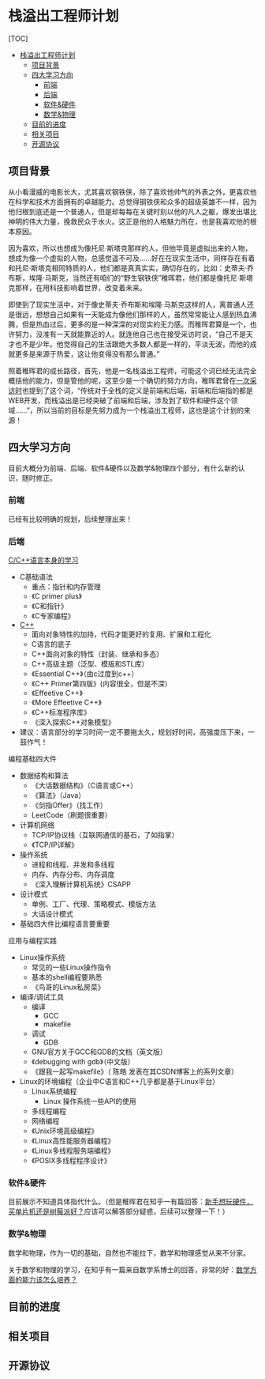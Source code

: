 # 栈溢出工程师计划

[TOC]
- [栈溢出工程师计划](#栈溢出工程师计划)
  - [项目背景](#项目背景)
  - [四大学习方向](#四大学习方向)
    - [前端](#前端)
    - [后端](#后端)
    - [软件\&硬件](#软件硬件)
    - [数学\&物理](#数学物理)
  - [目前的进度](#目前的进度)
  - [相关项目](#相关项目)
  - [开源协议](#开源协议)


## 项目背景

从小看漫威的电影长大，尤其喜欢钢铁侠，除了喜欢他帅气的外表之外，更喜欢他在科学和技术方面拥有的卓越能力。总觉得钢铁侠和众多的超级英雄不一样，因为他归根到底还是一个普通人，但是却每每在关键时刻以他的凡人之躯，爆发出堪比神明的伟大力量，挽救民众于水火。这正是他的人格魅力所在，也是我喜欢他的根本原因。

因为喜欢，所以也想成为像托尼·斯塔克那样的人，但他毕竟是虚拟出来的人物，想成为像一个虚拟的人物，总感觉遥不可及......好在在现实生活中，同样存在有着和托尼·斯塔克相同特质的人，他们都是真真实实，确切存在的，比如：史蒂夫·乔布斯，埃隆·马斯克，当然还有咱们的“野生钢铁侠”稚晖君，他们都是像托尼·斯塔克那样，在用科技影响着世界，改变着未来。

即使到了现实生活中，对于像史蒂夫·乔布斯和埃隆·马斯克这样的人，离普通人还是很远，想想自己如果有一天能成为像他们那样的人，虽然常常能让人感到热血沸腾，但是热血过后，更多的是一种深深的对现实的无力感。而稚晖君算是一个，也许努力，没准有一天就能靠近的人。就连他自己也在接受采访时说，“自己不是天才也不是少年。他觉得自己的生活跟绝大多数人都是一样的，平淡无波，而他的成就更多是来源于热爱，这让他变得没有那么普通。”

照着稚晖君的成长路径，首先，他是一名栈溢出工程师，可能这个词已经无法完全概括他的能力，但是管他的呢，这至少是一个确切的努力方向，稚晖君曾在[一次采访时](https://b23.tv/nIceD2X)也提到了这个词，“传统对于全栈的定义是前端和后端，前端和后端指的都是WEB开发，而栈溢出是已经突破了前端和后端，涉及到了软件和硬件这个领域......”，所以当前的目标是先努力成为一个栈溢出工程师，这也是这个计划的来源！

## 四大学习方向

目前大概分为前端、后端、软件&硬件以及数学&物理四个部分，有什么新的认识，随时修正。



### 前端

已经有比较明确的规划，后续整理出来！

### 后端

[C/C++语言本身的学习](https://www.bilibili.com/video/BV1G7411K7j2/?spm_id_from=333.788.recommend_more_video.7)

* C基础语法
    * 重点：指针和内存管理
    * 《C primer plus》
    * 《C和指针》
    * 《C专家编程》
* [C++](https://www.bilibili.com/video/BV1ob411m76i/?spm_id_from=333.999.0.0&vd_source=717a34be66e5ede7b2dec683e6ce5098)
    * 面向对象特性的加持，代码才能更好的复用、扩展和工程化
    * C语言的底子
    * C++面向对象的特性（封装、继承和多态）
    * C++高级主题（泛型、模版和STL库）
    * 《Essential C++》（由c过度到c++）
    * 《C++ Primer第四版》(内容很全，但是不深）
    * 《Effeetive C++》
    * 《More Effeetive C++》
    * 《C++标准程序库》
    * 《深入探索C++对象模型》 
* 建议：语言部分的学习时间一定不要拖太久，规划好时间，高强度压下来，一鼓作气！

编程基础四大件

* 数据结构和算法
    * 《大话数据结构》（C语言或C++）
    * 《算法》（Java）
    * 《剑指Offer》（找工作）
    * LeetCode（刷题很重要）
* 计算机网络
    * TCP/IP协议栈（互联网通信的基石，了如指掌）
    * 《TCP/IP详解》
* 操作系统
    * 进程和线程、并发和多线程
    * 内存、内存分布、内存调度
    * 《深入理解计算机系统》CSAPP 
* 设计模式
    * 单例、工厂、代理、策略模式、模版方法
    * 大话设计模式
* 基础四大件比编程语言要重要

应用与编程实践

* Linux操作系统
    * 常见的一些Linux操作指令
    * 基本的shell编程要熟悉
    * 《鸟哥的Linux私房菜》
* 编译/调试工具
    * 编译
        * GCC
        * makefile
    * 调试
        * GDB
    * GNU官方关于GCC和GDB的文档（英文版）
    * 《debugging with gdb》（中文版）
    * 《跟我一起写makefile》（ 陈皓 发表在其CSDN博客上的系列文章）
* Linux的环境编程（企业中C语言和C++几乎都是基于Linux平台）
    * Linux系统编程
        * Linux 操作系统一些API的使用
    * 多线程编程
    * 网络编程
    * 《Unix环境高级编程》
    * 《Linux高性能服务器编程》
    * 《Linux多线程服务端编程》
    * 《POSIX多线程程序设计》



### 软件&硬件

目前展示不知道具体指代什么。（但是稚晖君在知乎一有篇回答：[新手想玩硬件，买单片机还是树莓派好？](https://www.zhihu.com/question/66290306/answer/668005735)应该可以解答部分疑惑，后续可以整理一下！）



### 数学&物理

数学和物理，作为一切的基础，自然也不能拉下，数学和物理感觉从来不分家。

关于数学和物理的学习，在知乎有一篇来自数学系博士的回答，非常的好：[数学方面的能力该怎么培养？](https://www.zhihu.com/question/19556658/answer/26950430)



## 目前的进度







## 相关项目



## 开源协议




